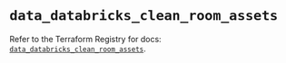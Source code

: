 # `data_databricks_clean_room_assets`

Refer to the Terraform Registry for docs: [`data_databricks_clean_room_assets`](https://registry.terraform.io/providers/databricks/databricks/1.86.0/docs/data-sources/clean_room_assets).
